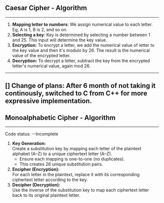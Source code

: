 ## Caesar Cipher - Algorithm
---
1. **Mapping letter to numbers**: We assign numerical value to each letter. Eg, A is 1, B is 2, and so on.
2. **Selecting a key**: Key is determined by selecting a number between 1 and 25. This input will determine the key value.
3. **Encryption:** To encrypt a letter, we add the numerical value of letter to the key value and then it's modulo by 26. The result is the numerical value of the encrypted letter.
4. **Decryption:** To decrypt a letter, subtract  the key from the encrypted letter's numerical value, again mod 26.
---
[] Change of plans: After 6 month of not taking it continously, switched to C from C++ for more expressive implementation.
---


## Monoalphabetic Cipher - Algorithm
---
Code status: --Incomplete
1. **Key Generation:**  
   Create a substitution key by mapping each letter of the plaintext alphabet (A–Z) to a unique ciphertext letter (A–Z).  
   - Ensure each mapping is one-to-one (no duplicates).  
   - This creates 26 unique substitution pairs.
2. **Encipher (Encryption):**  
   For each letter in the plaintext, replace it with its corresponding ciphertext letter according to the key.
3. **Decipher (Decryption):**  
   Use the inverse of the substitution key to map each ciphertext letter back to its original plaintext letter.

